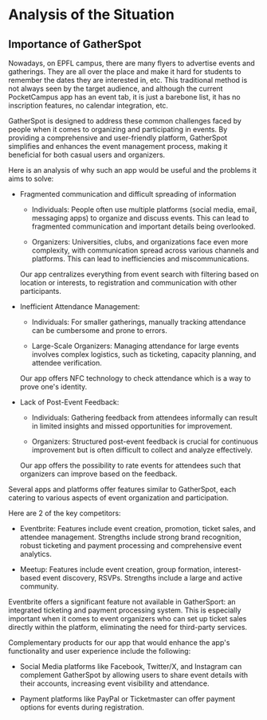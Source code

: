 # Analysis of the Situation
## Importance of GatherSpot
Nowadays, on EPFL campus, there are many flyers to advertise events and gatherings. They are all over the place and make it hard for students to remember the dates they are interested in, etc. This traditional method is not always seen by the target audience, and although the current PocketCampus app has an event tab, it is just a barebone list, it has no inscription features, no calendar integration, etc.

GatherSpot is designed to address these common challenges faced by people when it comes to organizing and participating in events. By providing a comprehensive and user-friendly platform, GatherSpot simplifies and enhances the event management process, making it beneficial for both casual users and organizers. 

Here is an analysis of why such an app would be useful and the problems it aims to solve:

- Fragmented communication and difficult spreading of information

    - Individuals: People often use multiple platforms (social media, email, messaging apps) to organize and discuss events. This can lead to fragmented communication and important details being overlooked.
    
    - Organizers: Universities, clubs, and organizations face even more complexity, with communication spread across various channels and platforms. This can lead to inefficiencies and miscommunications.

    Our app centralizes everything from event search with filtering based on location or interests, to registration and communication with other participants.

- Inefficient Attendance Management:

    - Individuals: For smaller gatherings, manually tracking attendance can be cumbersome and prone to errors.

    - Large-Scale Organizers: Managing attendance for large events involves complex logistics, such as ticketing, capacity planning, and    
    attendee verification.
   
   Our app offers NFC technology to check attendance which is a way to prove one's identity.

- Lack of Post-Event Feedback:

    - Individuals: Gathering feedback from attendees informally can result in limited insights and missed opportunities for improvement.

    - Organizers: Structured post-event feedback is crucial for continuous improvement but is often difficult to collect and analyze effectively.

    Our app offers the possibility to rate events for attendees such that organizers can improve based on the feedback.

Several apps and platforms offer features similar to GatherSpot, each catering to various aspects of event organization and participation. 

Here are 2 of the key competitors:

- Eventbrite: Features include event creation, promotion, ticket sales, and attendee management. Strengths include strong brand recognition, robust ticketing and payment processing and comprehensive event analytics.

- Meetup: Features include event creation, group formation, interest-based event discovery, RSVPs. Strengths include a large and active community.

Eventbrite offers a significant feature not available in GatherSport: an integrated ticketing and payment processing system. This is especially important when it comes to event organizers who can set up ticket sales directly within the platform, eliminating the need for third-party services.

Complementary products for our app that would enhance the app's functionality and user experience include the following:

- Social Media platforms like Facebook, Twitter/X, and Instagram can complement GatherSpot by allowing users to share event details with their accounts, increasing event visibility and attendance.

- Payment platforms like PayPal or Ticketmaster can offer payment options for events during registration.
